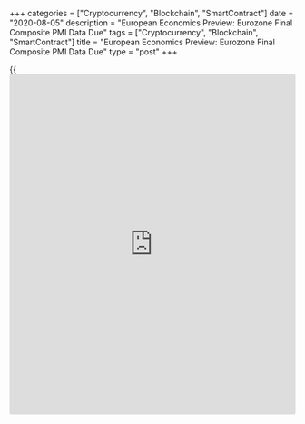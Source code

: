 +++
categories = ["Cryptocurrency", "Blockchain", "SmartContract"]
date = "2020-08-05"
description = "European Economics Preview: Eurozone Final Composite PMI Data Due"
tags = ["Cryptocurrency", "Blockchain", "SmartContract"]
title = "European Economics Preview: Eurozone Final Composite PMI Data Due"
type = "post"
+++

{{<iframe id="large-banner" src="https://www.bounty.group/#slide=23.0" width="100%" height="600" scrolling="no" style="border: 0px solid rgb(216, 221, 230); border-radius: 3px;">}}

Final Purchasing Managers' survey results from euro area and the UK are
due on Wednesday, headlining a busy day for the European economic [news](https://www.letsplayfx.com/blog/forex-news-website/).

At 3.00 am ET, the Czech Statistical Office releases retail sales data
for June.  
Sales are forecast to climb 3.6 percent on year, reversing a 0.7 percent
drop in May.  
In the meantime, retail sales data is due from Hungary.

At 3.15 am ET, Markit publishes Spain's services PMI data. Economists
forecast the index to rise to 52.0 in July from 50.2 in June.

At 3.30 am ET, Statistics Sweden is scheduled to issue quarterly
national accounts for the second quarter and industrial production for
June.

At 3.45 am ET, Italy's services PMI data is due. The services index is
seen at 51.1 in July versus 46.4 in June.

Thereafter, final PMI survey results are due from France and Germany at
3.50 and 3.55 am ET, respectively.

At 4.00 am ET, Eurozone final PMI data is due. The composite indicator
is seen unchanged from the flash estimate, at 54.8 in July versus 48.5
in June.

Half an hour later, IHS Markit is scheduled to issue UK's final
composite PMI survey results. According to flash estimate, the composite
index rose to a 61-month high of 57.1 in July from 47.7 in June.

At 5.00 am ET, Eurostat is slated to issue Eurozone retail sales data
for June. Economists forecast sales to grow 5.9 percent on month, slower
than the 17.8 percent increase seen in May.

For comments and feedback [contact](https://www.playgroundfx.com/contact/): editorial@rtt[news](https://www.letsplayfx.com/blog/forex-news-website/).com

[Economic News][1]

 **What parts of the world are seeing the best (and worst) economic
performances lately? Click[here][2] to check out our [Econ Scorecard][2]
and find out! See up-to-the-moment [ranking](https://www.playgroundfx.com/blog/crypto-exchange-ranking/)s for the best and worst
performers in [GDP][3], [unemployment rate][4], [inflation][5] and much
more.**

   1. www.rtt[news](https://www.letsplayfx.com/blog/forex-news-website/).com/Content/EconomicNews.aspx
   2. www.rtt[news](https://www.letsplayfx.com/blog/forex-news-website/).com/economic-scorecard/world-rank/unemployment-rate/highest-performance.aspx
   3. www.rtt[news](https://www.letsplayfx.com/blog/forex-news-website/).com/economic-scorecard/world-rank/GDP/highest-performance.aspx
   4. www.rtt[news](https://www.letsplayfx.com/blog/forex-news-website/).com/economic-scorecard/world-rank/unemployment-rate/lowest-performance.aspx
   5. www.rtt[news](https://www.letsplayfx.com/blog/forex-news-website/).com/economic-scorecard/world-rank/CPI/highest-performance.aspx